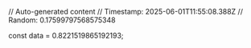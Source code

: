 // Auto-generated content
// Timestamp: 2025-06-01T11:55:08.388Z
// Random: 0.17599797568575348

const data = 0.8221519865192193;